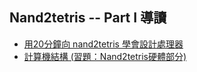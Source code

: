 ## Nand2tetris -- Part I 導讀

* [用20分鐘向 nand2tetris 學會設計處理器](https://www.slideshare.net/ccckmit/20-nand2tetris)
* [計算機結構 (習題：Nand2tetris硬體部分)](https://www.slideshare.net/ccckmit/nand2tetris-79925285)